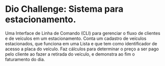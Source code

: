 # Dio Challenge: Sistema para estacionamento.

Uma Interface de Linha de Comando (CLI) para gerenciar o fluxo de clientes e de veículos em um estacionamento. Conta um cadastro de veículos estacionados, que funciona em uma Lista e que tem como identificador de acesso a placa do veículo. Faz cálculos para determinar o preço a ser pago pelo cliente ao fazer a retirada do veículo, e demonstra ao fim o faturamento do dia.   
